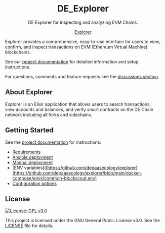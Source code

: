 <h1 align="center">DE_Explorer</h1>
<p align="center">DE Explorer for inspecting and analyzing EVM Chains.</p>
<div align="center">

[Explorer](http://scan.depaas.de/#/index)
</div>


Explorer provides a comprehensive, easy-to-use interface for users to view, confirm, and inspect transactions on EVM (Ethereum Virtual Machine) blockchains. 

See our [project documentation](https://github.com/depaasecology/explorer) for detailed information and setup instructions.

For questions, comments and feature requests see the [discussions section](https://github.com/depaasecology/explorer/issues).

## About Explorer

Explorer is an Elixir application that allows users to search transactions, view accounts and balances, and verify smart contracts on the DE Chain network including all forks and sidechains.

## Getting Started

See the [project documentation](https://docs.blockscout.com/) for instructions:

- [Requirements](https://github.com/depaasecology/explorer)
- [Ansible deployment](https://github.com/depaasecology/explorer)
- [Manual deployment](https://github.com/depaasecology/explorer)
- [ENV variables]([https://github.com/depaasecology/explorer](https://github.com/depaasecology/explorer/blob/main/docker-compose/envs/common-blockscout.env)
- [Configuration options](https://github.com/depaasecology/explorer)

## License

[![License: GPL v3.0](https://img.shields.io/badge/License-GPL%20v3-blue.svg)](https://www.gnu.org/licenses/gpl-3.0)

This project is licensed under the GNU General Public License v3.0. See the [LICENSE](LICENSE) file for details.
